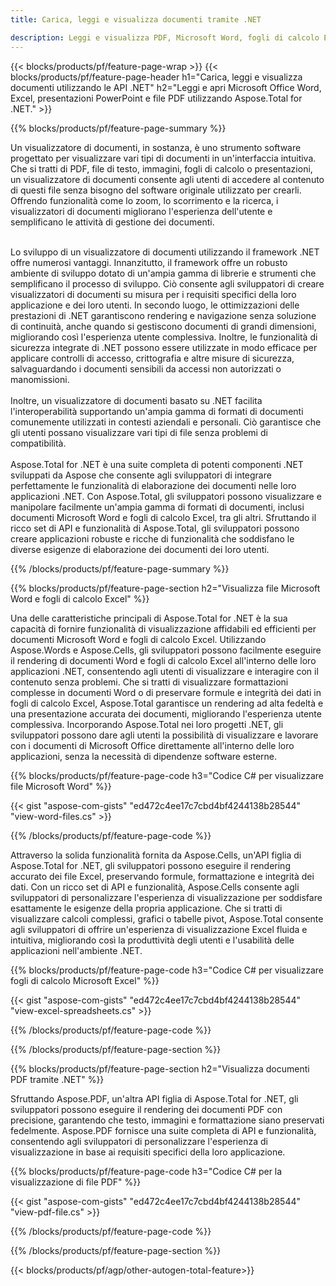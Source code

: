 ```yaml
---
title: Carica, leggi e visualizza documenti tramite .NET 

description: Leggi e visualizza PDF, Microsoft Word, fogli di calcolo Excel e presentazioni PowerPoint tramite l'applicazione .NET. Codice C# elencato.
---
```


{{< blocks/products/pf/feature-page-wrap >}}
{{< blocks/products/pf/feature-page-header h1="Carica, leggi e visualizza documenti utilizzando le API .NET" h2="Leggi e apri Microsoft Office Word, Excel, presentazioni PowerPoint e file PDF utilizzando Aspose.Total for .NET." >}}

{{% blocks/products/pf/feature-page-summary %}}

Un visualizzatore di documenti, in sostanza, è uno strumento software progettato per visualizzare vari tipi di documenti in un'interfaccia intuitiva. Che si tratti di PDF, file di testo, immagini, fogli di calcolo o presentazioni, un visualizzatore di documenti consente agli utenti di accedere al contenuto di questi file senza bisogno del software originale utilizzato per crearli. Offrendo funzionalità come lo zoom, lo scorrimento e la ricerca, i visualizzatori di documenti migliorano l'esperienza dell'utente e semplificano le attività di gestione dei documenti. <br /> <br />

Lo sviluppo di un visualizzatore di documenti utilizzando il framework .NET offre numerosi vantaggi. Innanzitutto, il framework offre un robusto ambiente di sviluppo dotato di un'ampia gamma di librerie e strumenti che semplificano il processo di sviluppo. Ciò consente agli sviluppatori di creare visualizzatori di documenti su misura per i requisiti specifici della loro applicazione e dei loro utenti. In secondo luogo, le ottimizzazioni delle prestazioni di .NET garantiscono rendering e navigazione senza soluzione di continuità, anche quando si gestiscono documenti di grandi dimensioni, migliorando così l'esperienza utente complessiva. Inoltre, le funzionalità di sicurezza integrate di .NET possono essere utilizzate in modo efficace per applicare controlli di accesso, crittografia e altre misure di sicurezza, salvaguardando i documenti sensibili da accessi non autorizzati o manomissioni. <br />
<br />
Inoltre, un visualizzatore di documenti basato su .NET facilita l'interoperabilità supportando un'ampia gamma di formati di documenti comunemente utilizzati in contesti aziendali e personali. Ciò garantisce che gli utenti possano visualizzare vari tipi di file senza problemi di compatibilità.
<br /><br />
Aspose.Total for .NET è una suite completa di potenti componenti .NET sviluppati da Aspose che consente agli sviluppatori di integrare perfettamente le funzionalità di elaborazione dei documenti nelle loro applicazioni .NET. Con Aspose.Total, gli sviluppatori possono visualizzare e manipolare facilmente un'ampia gamma di formati di documenti, inclusi documenti Microsoft Word e fogli di calcolo Excel, tra gli altri. Sfruttando il ricco set di API e funzionalità di Aspose.Total, gli sviluppatori possono creare applicazioni robuste e ricche di funzionalità che soddisfano le diverse esigenze di elaborazione dei documenti dei loro utenti.

{{% /blocks/products/pf/feature-page-summary  %}}

{{% blocks/products/pf/feature-page-section  h2="Visualizza file Microsoft Word e fogli di calcolo Excel" %}}

Una delle caratteristiche principali di Aspose.Total for .NET è la sua capacità di fornire funzionalità di visualizzazione affidabili ed efficienti per documenti Microsoft Word e fogli di calcolo Excel. Utilizzando Aspose.Words e Aspose.Cells, gli sviluppatori possono facilmente eseguire il rendering di documenti Word e fogli di calcolo Excel all'interno delle loro applicazioni .NET, consentendo agli utenti di visualizzare e interagire con il contenuto senza problemi. Che si tratti di visualizzare formattazioni complesse in documenti Word o di preservare formule e integrità dei dati in fogli di calcolo Excel, Aspose.Total garantisce un rendering ad alta fedeltà e una presentazione accurata dei documenti, migliorando l'esperienza utente complessiva. Incorporando Aspose.Total nei loro progetti .NET, gli sviluppatori possono dare agli utenti la possibilità di visualizzare e lavorare con i documenti di Microsoft Office direttamente all'interno delle loro applicazioni, senza la necessità di dipendenze software esterne.

{{% blocks/products/pf/feature-page-code h3="Codice C# per visualizzare file Microsoft Word" %}}

{{< gist "aspose-com-gists" "ed472c4ee17c7cbd4bf4244138b28544" "view-word-files.cs" >}}

{{% /blocks/products/pf/feature-page-code  %}}

Attraverso la solida funzionalità fornita da Aspose.Cells, un'API figlia di Aspose.Total for .NET, gli sviluppatori possono eseguire il rendering accurato dei file Excel, preservando formule, formattazione e integrità dei dati. Con un ricco set di API e funzionalità, Aspose.Cells consente agli sviluppatori di personalizzare l'esperienza di visualizzazione per soddisfare esattamente le esigenze della propria applicazione. Che si tratti di visualizzare calcoli complessi, grafici o tabelle pivot, Aspose.Total consente agli sviluppatori di offrire un'esperienza di visualizzazione Excel fluida e intuitiva, migliorando così la produttività degli utenti e l'usabilità delle applicazioni nell'ambiente .NET.

{{% blocks/products/pf/feature-page-code h3="Codice C# per visualizzare fogli di calcolo Microsoft Excel" %}}

{{< gist "aspose-com-gists" "ed472c4ee17c7cbd4bf4244138b28544" "view-excel-spreadsheets.cs" >}}

{{% /blocks/products/pf/feature-page-code  %}}

{{% /blocks/products/pf/feature-page-section %}}

{{% blocks/products/pf/feature-page-section  h2="Visualizza documenti PDF tramite .NET" %}}

Sfruttando Aspose.PDF, un'altra API figlia di Aspose.Total for .NET, gli sviluppatori possono eseguire il rendering dei documenti PDF con precisione, garantendo che testo, immagini e formattazione siano preservati fedelmente. Aspose.PDF fornisce una suite completa di API e funzionalità, consentendo agli sviluppatori di personalizzare l'esperienza di visualizzazione in base ai requisiti specifici della loro applicazione.

{{% blocks/products/pf/feature-page-code h3="Codice C# per la visualizzazione di file PDF" %}}

{{< gist "aspose-com-gists" "ed472c4ee17c7cbd4bf4244138b28544" "view-pdf-file.cs" >}}

{{% /blocks/products/pf/feature-page-code  %}}

{{% /blocks/products/pf/feature-page-section %}}

{{< blocks/products/pf/agp/other-autogen-total-feature>}}